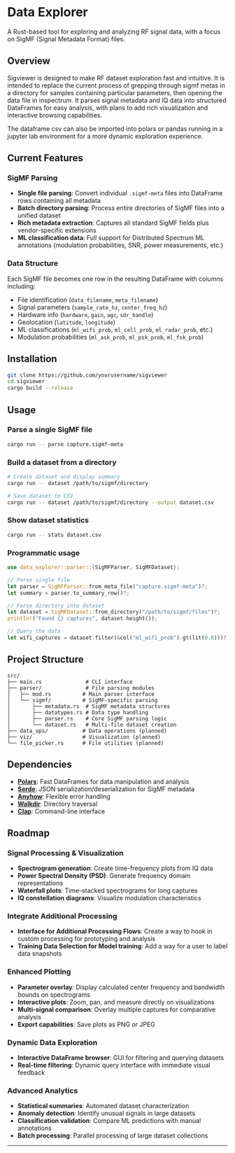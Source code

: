 # Data Explorer

A Rust-based tool for exploring and analyzing RF signal data, with a focus on SigMF (Signal Metadata Format) files.

## Overview

Sigviewer is designed to make RF dataset exploration fast and intuitive. It is intended to replace the current process of grepping through sigmf metas in a directory for samples containing particular parameters, then opening the data file in inspectrum. It parses signal metadata and IQ data into structured DataFrames for easy analysis, with plans to add rich visualization and interactive browsing capabilities. 

The dataframe csv can also be imported into polars or pandas running in a jupyter lab environment for a more dynamic exploration experience.

## Current Features

### SigMF Parsing
- **Single file parsing**: Convert individual `.sigmf-meta` files into DataFrame rows containing all metadata
- **Batch directory parsing**: Process entire directories of SigMF files into a unified dataset
- **Rich metadata extraction**: Captures all standard SigMF fields plus vendor-specific extensions
- **ML classification data**: Full support for Distributed Spectrum ML annotations (modulation probabilities, SNR, power measurements, etc.)

### Data Structure
Each SigMF file becomes one row in the resulting DataFrame with columns including:
- File identification (`data_filename`, `meta_filename`) 
- Signal parameters (`sample_rate_hz`, `center_freq_hz`)
- Hardware info (`hardware`, `gain`, `agc`, `sdr_handle`)
- Geolocation (`latitude`, `longitude`)
- ML classifications (`ml_wifi_prob`, `ml_cell_prob`, `ml_radar_prob`, etc.)
- Modulation probabilities (`ml_ask_prob`, `ml_psk_prob`, `ml_fsk_prob`)

## Installation

```bash
git clone https://github.com/yourusername/sigviewer
cd sigviewer
cargo build --release
```

## Usage

### Parse a single SigMF file
```bash
cargo run -- parse capture.sigmf-meta
```

### Build a dataset from a directory
```bash
# Create dataset and display summary
cargo run -- dataset /path/to/sigmf/directory

# Save dataset to CSV
cargo run -- dataset /path/to/sigmf/directory --output dataset.csv
```

### Show dataset statistics
```bash
cargo run -- stats dataset.csv
```

### Programmatic usage
```rust
use data_explorer::parser::{SigMFParser, SigMFDataset};

// Parse single file
let parser = SigMFParser::from_meta_file("capture.sigmf-meta")?;
let summary = parser.to_summary_row()?;

// Parse directory into dataset  
let dataset = SigMFDataset::from_directory("/path/to/sigmf/files")?;
println!("Found {} captures", dataset.height());

// Query the data
let wifi_captures = dataset.filter(&col("ml_wifi_prob").gt(lit(0.8)))?;
```

## Project Structure

```
src/
├── main.rs              # CLI interface
├── parser/              # File parsing modules
│   ├── mod.rs          # Main parser interface
│   └── sigmf/          # SigMF-specific parsing
│       ├── metadata.rs  # SigMF metadata structures
│       ├── datatypes.rs # Data type handling  
│       ├── parser.rs    # Core SigMF parsing logic
│       └── dataset.rs   # Multi-file dataset creation
├── data_ops/           # Data operations (planned)
├── viz/                # Visualization (planned)  
└── file_picker.rs      # File utilities (planned)
```

## Dependencies

- **[Polars](https://pola.rs/)**: Fast DataFrames for data manipulation and analysis
- **[Serde](https://serde.rs/)**: JSON serialization/deserialization for SigMF metadata
- **[Anyhow](https://github.com/dtolnay/anyhow)**: Flexible error handling
- **[Walkdir](https://github.com/BurntSushi/walkdir)**: Directory traversal
- **[Clap](https://clap.rs/)**: Command-line interface

## Roadmap

### Signal Processing & Visualization 
- **Spectrogram generation**: Create time-frequency plots from IQ data
- **Power Spectral Density (PSD)**: Generate frequency domain representations
- **Waterfall plots**: Time-stacked spectrograms for long captures
- **IQ constellation diagrams**: Visualize modulation characteristics

### Integrate Additional Processing
- **Interface for Additional Processing Flows**: Create a way to hook in custom processing for prototyping and analysis
- **Training Data Selection for Model training**: Add a way for a user to label data snapshots

### Enhanced Plotting  
- **Parameter overlay**: Display calculated center frequency and bandwidth bounds on spectrograms
- **Interactive plots**: Zoom, pan, and measure directly on visualizations
- **Multi-signal comparison**: Overlay multiple captures for comparative analysis
- **Export capabilities**: Save plots as PNG or JPEG

### Dynamic Data Exploration 
- **Interactive DataFrame browser**: GUI for filtering and querying datasets
- **Real-time filtering**: Dynamic query interface with immediate visual feedback

### Advanced Analytics 
- **Statistical summaries**: Automated dataset characterization
- **Anomaly detection**: Identify unusual signals in large datasets
- **Classification validation**: Compare ML predictions with manual annotations
- **Batch processing**: Parallel processing of large dataset collections



---
